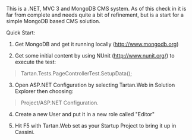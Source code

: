 This is a .NET, MVC 3 and MongoDB CMS system.  As of this check in it is far from complete and needs quite a bit of refinement, but is a start for a simple MongoDB based CMS solution.

Quick Start:

1. Get MongoDB and get it running locally (http://www.mongodb.org)

2. Get some initial content by using NUnit (http://www.nunit.org/) to execute the test:
> Tartan.Tests.PageControllerTest.SetupData();

3. Open ASP.NET Configuration by selecting Tartan.Web in Solution Explorer then choosing:
> Project/ASP.NET Configuration.

4. Create a new User and put it in a new role called "Editor"

5. Hit F5 with Tartan.Web set as your Startup Project to bring it up in Cassini.